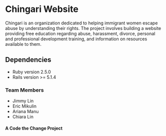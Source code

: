 # Chingari Website

Chingari is an organization dedicated to helping immigrant women escape abuse by understanding their rights. The project involves building a website providing free education regarding abuse, harassment, divorce, personal and professional development training, and information on resources available to them.

## Dependencies

- Ruby version 2.5.0
- Rails version >= 5.1.4

### Team Members

- Jimmy Lin
- Eric Mikulin
- Ariana Manu
- Chiara Lin

#### A Code the Change Project
